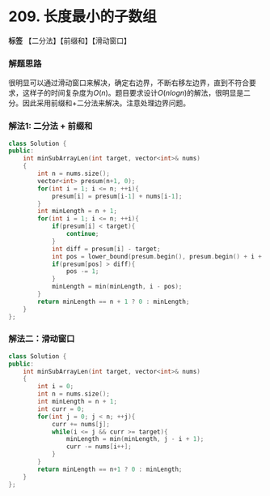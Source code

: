 # 209. 长度最小的子数组

**标签** 【二分法】【前缀和】【滑动窗口】

### 解题思路
很明显可以通过滑动窗口来解决，确定右边界，不断右移左边界，直到不符合要求，这样子的时间复杂度为$O(n)$。题目要求设计$O(nlogn)$的解法，很明显是二分。因此采用前缀和+二分法来解决。注意处理边界问题。

### 解法1: 二分法 + 前缀和
```c++
class Solution {
public:
    int minSubArrayLen(int target, vector<int>& nums)
    {
        int n = nums.size();
        vector<int> presum(n+1, 0);
        for(int i = 1; i <= n; ++i){
            presum[i] = presum[i-1] + nums[i-1];
        }
        int minLength = n + 1;
        for(int i = 1; i <= n; ++i){
            if(presum[i] < target){
                continue;
            }
            int diff = presum[i] - target;
            int pos = lower_bound(presum.begin(), presum.begin() + i + 1, diff) - presum.begin();
            if(presum[pos] > diff){
                pos -= 1;
            }
            minLength = min(minLength, i - pos);
        }
        return minLength == n + 1 ? 0 : minLength;
    }
};
```

### 解法二：滑动窗口
```c++
class Solution {
public:
    int minSubArrayLen(int target, vector<int>& nums)
    {
        int i = 0;
        int n = nums.size();
        int minLength = n + 1;
        int curr = 0;
        for(int j = 0; j < n; ++j){
            curr += nums[j];
            while(i <= j && curr >= target){
                minLength = min(minLength, j - i + 1);
                curr -= nums[i++];
            }
        }
        return minLength == n+1 ? 0 : minLength;
    }
};
```